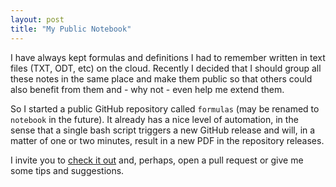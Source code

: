 ```yaml
---
layout: post
title: "My Public Notebook"
---
```


I have always kept formulas and definitions I had to remember written in text
files (TXT, ODT, etc) on the cloud. Recently I decided that I should group all
these notes in the same place and make them public so that others could also
benefit from them and - why not - even help me extend them.

So I started a public GitHub repository called ``formulas`` (may be renamed to
``notebook`` in the future). It already has a nice level of automation, in the
sense that a single bash script triggers a new GitHub release and will, in a
matter of one or two minutes, result in a new PDF in the repository releases.

I invite you to [check it out](https://github.com/mafagafogigante/notes)
and, perhaps, open a pull request or give me some tips and suggestions.
